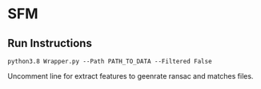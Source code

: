 # SFM
## Run Instructions
```
python3.8 Wrapper.py --Path PATH_TO_DATA --Filtered False
```
Uncomment line for extract features to geenrate ransac and matches files.
